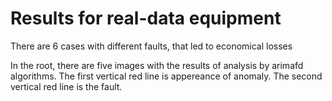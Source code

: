 # Results for real-data equipment

There are 6 cases with different faults, that led to economical losses

In the root, there are five images with the results of analysis by arimafd algorithms. The first vertical red line is appereance of anomaly. The second vertical red line is the fault. 
